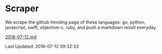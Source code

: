 # Scraper

We scrape the github trending page of these languages: go, python, javascript, swift, objective-c, ruby, and push a markdown result everyday.

[2018-07-12.md](https://github.com/henson/Scraper/blob/master/2018-07-12.md)

Last Updated: 2018-07-12 09:32:33